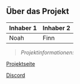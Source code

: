 ## Über das Projekt

| Inhaber 1 | Inhaber 2 |
| -------- | -------- |
| Noah | Finn |


> *Projektinformationen:*
> 
[Projektseite](https://serverfun.de "Projektname: Serverfun")
> 
[Discord](https://dsc.gg/serverfunmc "Projektdiscord: Serverfun")
